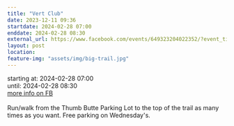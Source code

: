```yaml
---
title: "Vert Club"
date: 2023-12-11 09:36
startdate: 2024-02-28 07:00
enddate: 2024-02-28 08:30
external_url: https://www.facebook.com/events/649323204022352/?event_time_id=649324580688881
layout: post
location: 
feature-img: "assets/img/big-trail.jpg"
---
```


starting at: 2024-02-28 07:00<br>until: 2024-02-28 08:30<br><a href="https://www.facebook.com/events/649323204022352/?event_time_id=649324580688881">more info on FB</a><br><br>Run/walk from the Thumb Butte Parking Lot to the top of the trail as many times as you want.  Free parking on Wednesday's.<br>
  <br>
  
